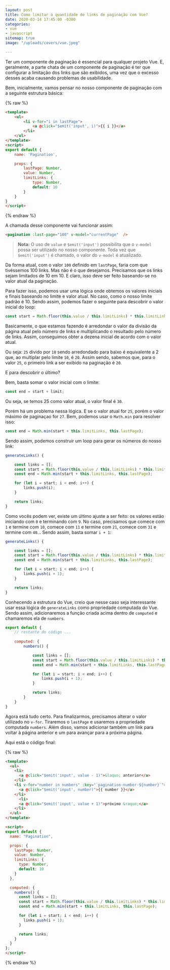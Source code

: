 ```yaml
---
layout: post
title: Como limitar a quantidade de links de paginação com Vue?
date: 2020-03-14 17:45:00 -0300
categories:
- vue
- javascript
sitemap: true
image: "/uploads/covers/vue.jpeg"

---
```


Ter um componente de paginação é essencial para qualquer projeto Vue. E, geralmente, a parte chata de um componente de paginação é ter que configurar a limitação dos links que são exibidos, uma vez que o excesso desses acaba causando problemas de usabilidade. 

Bem, inicialmente, vamos pensar  no nosso componente de paginação com a seguinte estrutura básica:

{% raw %}
```html
<template>
    <ul>
        <li v-for="i in lastPage">
            <a @click="$emit('input', i)">{{ i }}</a>
        </li>
    </ul>
</template>
<script>
export default {
    name: 'Pagination',

    props: {
        lastPage: Number,
        value: Number,
        limitLinks: {
            type: Number,
            default: 10
        }
    }
}
</script>
```
{% endraw %}

A chamada desse componente vai funcionar assim:

```html
<pagination :last-page="100" v-model="currentPage"  />
```

> **Nota:** O uso de `value` e `$emit('input')` possibilita que o `v-model` possa ser utilizado no nosso componente. Toda vez que `$emit('input')` é chamado, o valor do `v-model` é atualizado.

Da forma atual, com o valor `100` definido em `lastPage`, faria com que tivéssemos 100 links. Mas não é o que desejamos. Precisamos que os links sejam limitados de 10 em 10. E claro, isso deve ser feito baseando-se no valor atual da paginação.

Para fazer isso, podemos usar uma lógica onde obtemos os valores iniciais e finais baseando no limite e valor atual.
No caso, como o nosso limite padrão é 10. Sendo assim, podemos fazer o seguinte para descobrir o valor inicial do loop:

```javascript
const start = Math.floor(this.value / this.limitLinks) * this.limitLinks;
```

Basicamente, o que estamos fazendo é arredondar o valor da divisão da página atual pelo número de links e multiplicando o resultado pelo número de links. Assim, conseguimos obter a dezena inicial de acordo com o valor atual.

Ou seja: `25` divido por `10` sendo arredondado para baixo é equivalente a 2 que, ao multiplar pelo limite `10`, é `20`. 
Assim sendo, sabemos que, para o valor `25`, o primeiro link a ser exibido na paginação é `20`.

E para descobrir o último?

Bem, basta somar o valor inicial com o limite:

```javascript
const end = start + limit;
```
Ou seja, se temos 25 como valor atual, o valor final é `30`.

Porém há um problema nessa lógica. E se o valor atual for `25`, porém o valor máximo de paginaçao for `27`. 
Bem, podemos usar o `Math.min` para resolver isso:

```javascript
const end = Math.min(start + this.limitLinks, this.lastPage);
```

Sendo assim, podemos construir um loop para gerar os números do nosso link:

```javascript
generateLinks() {

    const links = [];
    const start = Math.floor(this.value / this.limitLinks) * this.limitLinks;
    const end = Math.min(start + this.limitLinks, this.lastPage);

    for (let i = start; i < end; i++) {
        links.push(i);
    }

    return links;
}
```

Como vocês podem ver, existe um último ajuste a ser feito: os valores estão iniciando com `0` e terminando com `9`. No caso, precisamos que comece com `1` e termine com `10`, comece com `11` e termine com `21`, comece com `31` e termine com `40`...
Sendo assim, basta somar `i + 1`:


```javascript
generateLinks() {

    const links = [];
    const start = Math.floor(this.value / this.limitLinks) * this.limitLinks;
    const end = Math.min(start + this.limitLinks, this.lastPage);

    for (let i = start; i < end; i++) {
        links.push(i + 1);
    }

    return links;
}
```

<ins class="adsbygoogle"
     style="display:block; text-align:center;"
     data-ad-layout="in-article"
     data-ad-format="fluid"
     data-ad-client="ca-pub-4119206527475379"
     data-ad-slot="9977497686"></ins>
<script>
     (adsbygoogle = window.adsbygoogle || []).push({});
</script>


Conhecendo a estrutura do Vue, creio que nesse caso seja interessante usar essa lógica de `generateLinks` como propriedade computada do Vue. Sendo assim, adicionaremos a função criada acima dentro de `computed` e chamaremos ela de `numbers`.

```javascript
export default {
    // restante do código ...
    
    computed: {
        numbers() {

            const links = [];
            const start = Math.floor(this.value / this.limitLinks) * this.limitLinks;
            const end = Math.min(start + this.limitLinks, this.lastPage);

            for (let i = start; i < end; i++) {
                links.push(i + 1);
            }

            return links;
        }       
    }
}
```

Agora está tudo certo. Para finalizarmos, precisamos alterar o valor utilizado no `v-for`. Tiraremos o `lastPage` e usaremos a propriedade computada `numbers`. 
Além disso, vamos adicionar também um link para voltar à página anterior e um para avançar para a próxima página. 

Aqui está o código final:

{% raw %}
```html
<template>
  <ul>
    <li>
      <a @click="$emit('input', value - 1)">&laquo; anterior</a>
    </li>
    <li v-for="number in numbers" :key="`pagination-number-${number}`">
      <a @click="$emit('input', number)">{{ number }}</a>
    </li>
      <li>
      <a @click="$emit('input', value + 1)">próximo &raquo;</a>
    </li>
  </ul>
</template>

<script>
export default {
  name: "Pagination",

  props: {
    lastPage: Number,
    value: Number,
    limitLinks: {
      type: Number,
      default: 10
    }
  },

  computed: {
    numbers() {
      const links = [];
      const start = Math.floor(this.value / this.limitLinks) * this.limitLinks;
      const end = Math.min(start + this.limitLinks, this.lastPage);

      for (let i = start; i < end; i++) {
        links.push(i + 1);
      }

      return links;
    }
  }
};
</script>
```
{% endraw %}
